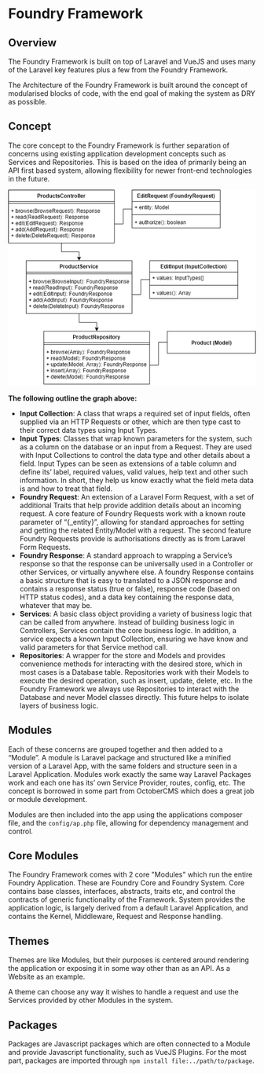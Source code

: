 # Foundry Framework

## Overview
The Foundry Framework is built on top of Laravel and VueJS and uses many of the Laravel key features plus a few from the Foundry Framework.

The Architecture of the Foundry Framework is built around the concept of modularised blocks of code, with the end goal of making the system as DRY as possible.

## Concept
The core concept to the Foundry Framework is further separation of concerns using existing application development concepts such as Services and Repositories. This is based on the idea of primarily being an API first based system, allowing flexibility for newer front-end technologies in the future.

![Foundry Framework Structure](./assets/framework-structure.png)

__The following outline the graph above:__

- **Input Collection**: A class that wraps a required set of input fields, often supplied via an HTTP Requests or other, which are then type cast to their correct data types using Input Types.
- **Input Types**: Classes that wrap known parameters for the system, such as a column on the database or an input from a Request. They are used with Input Collections to control the data type and other details about a field. Input Types can be seen as extensions of a table column and define its’ label, required values, valid values, help text and other such information. In short, they help us know exactly what the field meta data is and how to treat that field.
- **Foundry Request**: An extension of a Laravel Form Request, with a set of additional Traits that help provide addition details about an incoming request. A core feature of Foundry Requests work with a known route parameter of “{_entity}”, allowing for standard approaches for setting and getting the related Entity/Model with a request. The second feature Foundry Requests provide is authorisations directly as is from Laravel Form Requests.
- **Foundry Response**: A standard approach to wrapping a Service’s response so that the response can be universally used in a Controller or other Services, or virtually anywhere else. A foundry Response contains a basic structure that is easy to translated to a JSON response and contains a response status (true or false), response code (based on HTTP status codes), and a data key containing the response data, whatever that may be.
- **Services**: A basic class object providing a variety of business logic that can be called from anywhere. Instead of building business logic in Controllers, Services contain the core business logic. In addition, a service expects a known Input Collection, ensuring we have know and valid parameters for that Service method call.
- **Repositories**: A wrapper for the store and Models and provides convenience methods for interacting with the desired store, which in most cases is a Database table. Repositories work with their Models to execute the desired operation, such as insert, update, delete, etc. In the Foundry Framework we always use Repositories to interact with the Database and never Model classes directly. This future helps to isolate layers of business logic.

## Modules
Each of these concerns are grouped together and then added to a “Module”. A module is Laravel package and structured like a minified version of a Laravel App, with the same folders and structure seen in a Laravel Application. Modules work exactly the same way Laravel Packages work and each one has its’ own Service Provider, routes, config, etc. The concept is borrowed in some part from OctoberCMS which does a great job or module development.

Modules are then included into the app using the applications composer file, and the ```config/ap.php``` file, allowing for dependency management and control.

## Core Modules
The Foundry Framework comes with 2 core "Modules" which run the entire Foundry Application. These are Foundry Core and Foundry System. Core contains base classes, interfaces, abstracts, traits etc, and control the contracts of generic functionality of the Framework. System provides the application logic, is largely derived from a default Laravel Application, and contains the Kernel, Middleware, Request and Response handling.

## Themes
Themes are like Modules, but their purposes is centered around rendering the application or exposing it in some way other than as an API. As a Website as an example.

A theme can choose any way it wishes to handle a request and use the Services provided by other Modules in the system. 

## Packages
Packages are Javascript packages which are often connected to a Module and provide Javascript functionality, such as VueJS Plugins. For the most part, packages are imported through ```npm install file:../path/to/package```. 
